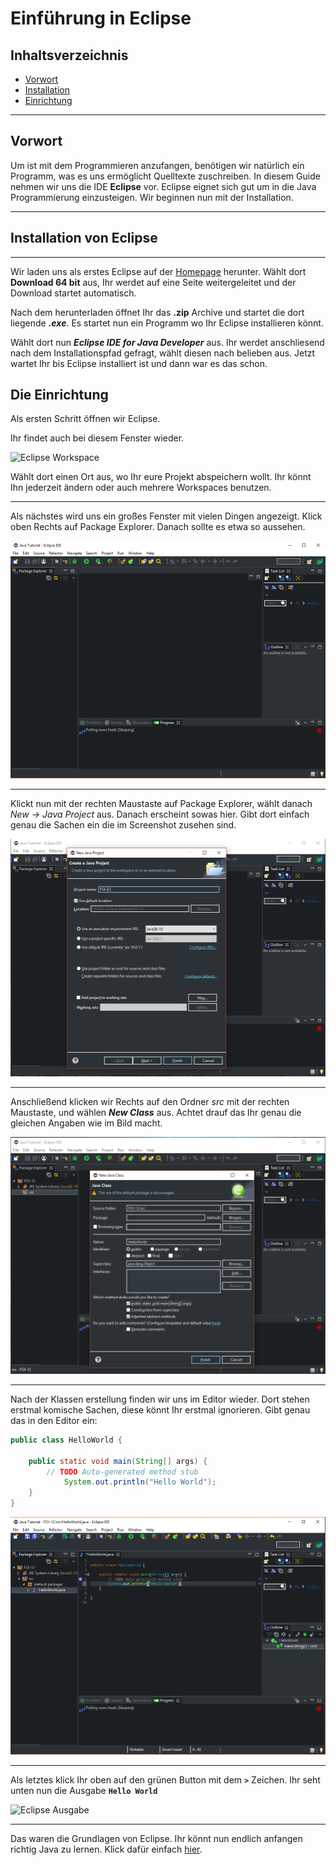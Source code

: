 # Einführung in Eclipse


## Inhaltsverzeichnis

- [Vorwort](#vorwort)
- [Installation](#installation-von-eclipse)
- [Einrichtung](#die-einrichtung)

---

## Vorwort


Um ist mit dem Programmieren anzufangen, benötigen wir natürlich ein Programm, was es uns ermöglicht Quelltexte zuschreiben. In diesem Guide nehmen wir uns die IDE **Eclipse** vor.
Eclipse eignet sich gut um in die Java Programmierung einzusteigen. Wir beginnen nun mit der Installation. 

---

## Installation von Eclipse

---

Wir laden uns als erstes Eclipse auf der [Homepage](https://www.eclipse.org/downloads/) herunter. Wählt dort **Download 64 bit** aus, Ihr werdet auf eine Seite weitergeleitet und der Download startet automatisch.

Nach dem herunterladen öffnet Ihr das **.zip** Archive und startet die dort liegende ***.exe***.
Es startet nun ein Programm wo Ihr Eclipse installieren könnt. 

Wählt dort nun ***Eclipse IDE for Java Developer*** aus. Ihr werdet anschliesend nach dem Installationspfad gefragt, wählt diesen nach belieben aus. Jetzt wartet Ihr bis Eclipse installiert ist und dann war es das schon. 



## Die Einrichtung

Als ersten Schritt öffnen wir Eclipse.

Ihr findet auch bei diesem Fenster wieder.

![Eclipse Workspace](../../images/Eclipse_First_Start)

Wählt dort einen Ort aus, wo Ihr eure Projekt abspeichern wollt. Ihr könnt Ihn jederzeit ändern oder auch mehrere Workspaces benutzen.

---

Als nächstes wird uns ein großes Fenster mit vielen Dingen angezeigt. Klick oben Rechts auf Package Explorer. Danach sollte es etwa so aussehen.


![Eclipse Project](../../images/Eclipse_Workspace.png)

---

Klickt nun mit der rechten Maustaste auf Package Explorer, wählt danach *New -> Java Project* aus. Danach erscheint sowas hier. Gibt dort einfach genau die Sachen ein die im Screenshot zusehen sind.


![Eclipse Project](../../images/Eclipse_Project.png)

----

Anschließend klicken wir Rechts auf den Ordner *src* mit der rechten Maustaste, und wählen ***New Class*** aus. Achtet drauf das Ihr genau die gleichen Angaben wie im Bild macht.

![Eclipse New Class](../../images/Eclipse_First_Class.png)

---

Nach der Klassen erstellung finden wir uns im Editor wieder. Dort stehen erstmal komische Sachen, diese könnt Ihr erstmal ignorieren. Gibt genau das in den Editor ein:
```java
public class HelloWorld {

	public static void main(String[] args) {
	    // TODO Auto-generated method stub
            System.out.println("Hello World");
	}
}
```

![Eclipse Main Class](../../images/Eclipse_Main_Class.png)

---


Als letztes klick Ihr oben auf den grünen Button mit dem **`>`** Zeichen. Ihr seht unten nun die Ausgabe **`Hello World`**

![Eclipse Ausgabe](../../images/Eclipse_Output)


---

Das waren die Grundlagen von Eclipse. Ihr könnt nun endlich anfangen richtig Java zu lernen. Klick dafür einfach [hier](../Java-Tutorial/1-Unser-Erstes-Programm.md).